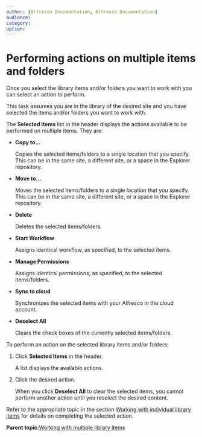 ```yaml
---
author: [Alfresco Documentation, Alfresco Documentation]
audience: 
category: 
option: 
---
```


# Performing actions on multiple items and folders

Once you select the library items and/or folders you want to work with you can select an action to perform.

This task assumes you are in the library of the desired site and you have selected the items and/or folders you want to work with.

The **Selected Items** list in the header displays the actions available to be performed on multiple items. They are:

-   **Copy to…**

    Copies the selected items/folders to a single location that you specify. This can be in the same site, a different site, or a space in the Explorer repository.

-   **Move to…**

    Moves the selected items/folders to a single location that you specify. This can be in the same site, a different site, or a space in the Explorer repository.

-   **Delete**

    Deletes the selected items/folders.

-   **Start Workflow**

    Assigns identical workflow, as specified, to the selected items.

-   **Manage Permissions**

    Assigns identical permissions, as specified, to the selected items/folders.

-   **Sync to cloud**

    Synchronizes the selected items with your Alfresco in the cloud account.

-   **Deselect All**

    Clears the check boxes of the currently selected items/folders.


To perform an action on the selected library items and/or folders:

1.  Click **Selected Items** in the header.

    A list displays the available actions.

2.  Click the desired action.

    When you click **Deselect All** to clear the selected items, you cannot perform another action until you reselect the desired content.


Refer to the appropriate topic in the section [Working with individual library items](../concepts/library-items-individual.md) for details on completing the selected action.

**Parent topic:**[Working with multiple library items](../concepts/library-items-multiple.md)

